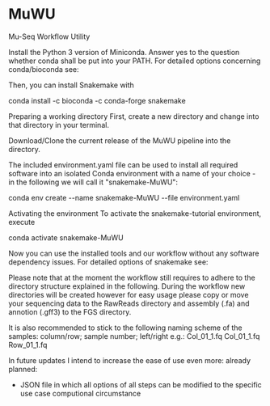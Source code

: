 # MuWU
Mu-Seq Workflow Utility 


Install the Python 3 version of Miniconda.
Answer yes to the question whether conda shall be put into your PATH.
For detailed options concerning conda/bioconda see:

Then, you can install Snakemake with

conda install -c bioconda -c conda-forge snakemake

Preparing a working directory
First, create a new directory and change into that directory in your terminal.

Download/Clone the current release of the MuWU pipeline into the directory.

The included environment.yaml file can be used to install all required software into an isolated Conda environment with a name of your choice - in the following we will call it "snakemake-MuWU":

conda env create --name snakemake-MuWU --file environment.yaml

Activating the environment
To activate the snakemake-tutorial environment, execute

conda activate snakemake-MuWU

Now you can use the installed tools and our workflow without any software dependency issues.
For detailed options of snakemake see: 

Please note that at the moment the workflow still requires to adhere to the directory structure explained in the following.
During the workflow new directories will be created however for easy usage please copy or move your sequencing data to the RawReads directory and assembly (.fa) and annotion (.gff3) to the FGS directory.

It is also recommended to stick to the following naming scheme of the samples:
column/row; sample number; left/right
e.g.:
Col_01_1.fq
Col_01_1.fq
Row_01_1.fq




In future updates I intend to increase the ease of use even more:
already planned:
- JSON file in which all options of all steps can be modified to the specific use case computional circumstance
